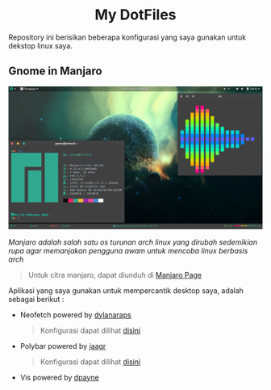 <h1>
<bold>
<center>
My DotFiles
</center>
</bold>
</h1>

Repository ini berisikan beberapa konfigurasi yang saya gunakan untuk dekstop linux saya.

## Gnome in Manjaro
![ss1](/Screenshoot/ss1.png)

_Manjaro adalah salah satu os turunan arch linux yang dirubah sedemikian rupa agar memanjakan pengguna awam untuk mencoba linux berbasis arch_

> Untuk citra manjaro, dapat diunduh di [Manjaro Page](https://manjaro.org)

Aplikasi yang saya gunakan untuk mempercantik desktop saya, adalah sebagai berikut :

* Neofetch powered by [dylanaraps](https://github.com/dylanaraps/neofetch)

  > Konfigurasi dapat dilihat [disini](/neofetch)

* Polybar powered by
  [jaagr](https://github.com/jaagr/polybar)

  > Konfigurasi dapat dilihat [disini](/.config/polybar)

* Vis powered by [dpayne](https://github.com/dpayne/cli-visualizer)
